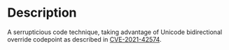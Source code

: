 # Description

A serrupticious code technique, taking advantage of Unicode bidirectional override codepoint as described in [CVE-2021-42574](https://nvd.nist.gov/vuln/detail/CVE-2021-42574).

